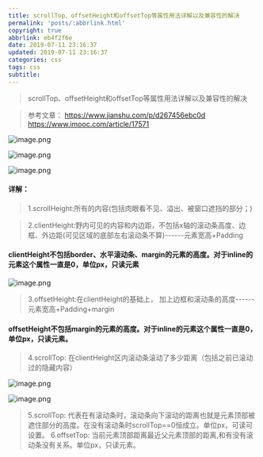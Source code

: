 ```yaml
---
title: scrollTop、offsetHeight和offsetTop等属性用法详解以及兼容性的解决
permalink: 'posts/:abbrlink.html'
copyright: true
abbrlink: eb4f2f6e
date: 2019-07-11 23:16:37
updated: 2019-07-11 23:16:37
categories: css
tags: css
subtitle:
---
```

<blockquote class="blockquote-center">scrollTop、offsetHeight和offsetTop等属性用法详解以及兼容性的解决</blockquote>

>参考文章：
https://www.jianshu.com/p/d267456ebc0d
https://www.imooc.com/article/17571
<!--more-->
![image.png](https://upload-images.jianshu.io/upload_images/3098875-9c8309e7f4721ee5.png?imageMogr2/auto-orient/strip%7CimageView2/2/w/1240)


![image.png](https://upload-images.jianshu.io/upload_images/3098875-5482373cea82b41b.png?imageMogr2/auto-orient/strip%7CimageView2/2/w/1240)

![image.png](https://upload-images.jianshu.io/upload_images/3098875-f79c00caa1c517fc.png?imageMogr2/auto-orient/strip%7CimageView2/2/w/1240)

#### 详解：
>1.scrollHeight:所有的内容(包括肉眼看不见、溢出、被窗口遮挡的部分；)

>2.clientHeight:野内可见的内容和内边距，不包括x轴的滚动条高度、边框、外边距(可见区域的底部左右滚动条不算)------元素宽高+Padding

#### clientHeight不包括border、水平滚动条、margin的元素的高度。对于inline的元素这个属性一直是0，单位px，只读元素


![image.png](https://upload-images.jianshu.io/upload_images/3098875-33eaea347fc2c021.png?imageMogr2/auto-orient/strip%7CimageView2/2/w/1240)

>3.offsetHeight:在clientHeight的基础上， 加上边框和滚动条的高度------元素宽高+Padding+margin

#### offsetHeight不包括margin的元素的高度。对于inline的元素这个属性一直是0，单位px，只读元素。

>4.scrollTop: 在clientHeight区内滚动条滚动了多少距离（包括之前已滚动过的隐藏内容）

![image.png](https://upload-images.jianshu.io/upload_images/3098875-662f5cebbf36bd00.png?imageMogr2/auto-orient/strip%7CimageView2/2/w/1240)

![image.png](https://upload-images.jianshu.io/upload_images/3098875-e9058c7980cd0397.png?imageMogr2/auto-orient/strip%7CimageView2/2/w/1240)

>5.scrollTop: 代表在有滚动条时，滚动条向下滚动的距离也就是元素顶部被遮住部分的高度。在没有滚动条时scrollTop==0恒成立。单位px，可读可设置。
>6.offsetTop: 当前元素顶部距离最近父元素顶部的距离,和有没有滚动条没有关系。单位px，只读元素。

